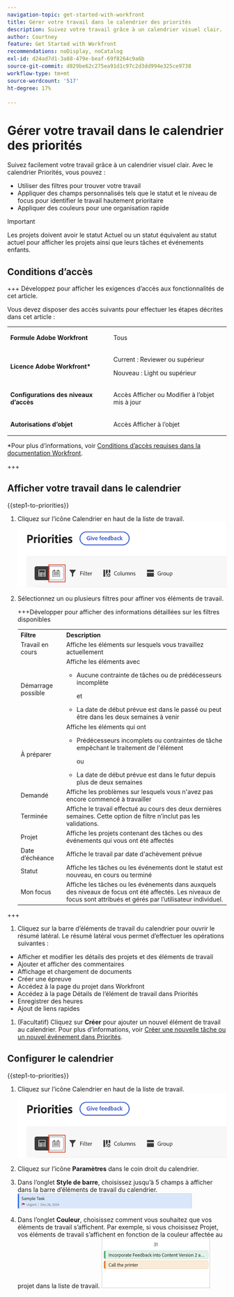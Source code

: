 ```yaml
---
navigation-topic: get-started-with-workfront
title: Gérer votre travail dans le calendrier des priorités
description: Suivez votre travail grâce à un calendrier visuel clair.
author: Courtney
feature: Get Started with Workfront
recommendations: noDisplay, noCatalog
exl-id: d24ad7d1-3a88-479e-beaf-69f8264c9a6b
source-git-commit: d829be62c275ea91d1c97c2d3dd994e325ce9738
workflow-type: tm+mt
source-wordcount: '517'
ht-degree: 17%

---
```


# Gérer votre travail dans le calendrier des priorités

Suivez facilement votre travail grâce à un calendrier visuel clair. Avec le calendrier Priorités, vous pouvez :

* Utiliser des filtres pour trouver votre travail
* Appliquer des champs personnalisés tels que le statut et le niveau de focus pour identifier le travail hautement prioritaire
* Appliquer des couleurs pour une organisation rapide

>[!IMPORTANT]
>
>Les projets doivent avoir le statut Actuel ou un statut équivalent au statut actuel pour afficher les projets ainsi que leurs tâches et événements enfants.


## Conditions d’accès

+++ Développez pour afficher les exigences d’accès aux fonctionnalités de cet article.

Vous devez disposer des accès suivants pour effectuer les étapes décrites dans cet article :

<table style="table-layout:auto"> 
 <col> 
 </col> 
 <col> 
 </col> 
 <tbody> 
  <tr> 
   <td role="rowheader"><strong>Formule Adobe Workfront</strong></td> 
   <td> <p>Tous</p> </td> 
  </tr> 
  <tr> 
   <td role="rowheader"><strong>Licence Adobe Workfront*</strong></td> 
   <td> 
   <p>Current : Reviewer ou supérieur</p>
   <p>Nouveau : Light ou supérieur</p> 
   </td> 
  </tr> 
  <tr> 
   <td role="rowheader"><strong>Configurations des niveaux d’accès</strong></td> 
   <td> <p>Accès Afficher ou Modifier à l’objet mis à jour</p></td> 
  </tr> 
  <tr> 
   <td role="rowheader"><strong>Autorisations d’objet</strong></td> 
   <td> <p>Accès Afficher à l’objet</p></td> 
  </tr> 
 </tbody> 
</table>

*Pour plus d’informations, voir [Conditions d’accès requises dans la documentation Workfront](/help/quicksilver/administration-and-setup/add-users/access-levels-and-object-permissions/access-level-requirements-in-documentation.md).

+++

## Afficher votre travail dans le calendrier

{{step1-to-priorities}}

1. Cliquez sur l’icône Calendrier en haut de la liste de travail.
   ![icône de calendrier](assets/calendar-tab.png)
1. Sélectionnez un ou plusieurs filtres pour affiner vos éléments de travail.

   +++Développer pour afficher des informations détaillées sur les filtres disponibles
   <table>
    <tbody>
    <tr>
    <th>Filtre</th>
    <th>Description</th>
    </tr>
        <tr>
        <td>Travail en cours</td>
        <td>Affiche les éléments sur lesquels vous travaillez actuellement</td>
        </tr>
        <tr>
        <td>Démarrage possible</td>
        <td>Affiche les éléments avec 
        <ul>
        <li>Aucune contrainte de tâches ou de prédécesseurs incomplète</li>
        <p>et</p>
        <li>La date de début prévue est dans le passé ou peut être dans les deux semaines à venir</li>
        </ul>
        </td>
        </tr>
        <tr>
        <td>À préparer</td>
        <td>Affiche les éléments qui ont
        <ul>
        <li>Prédécesseurs incomplets ou contraintes de tâche empêchant le traitement de l'élément</li>
        <p>ou</p>
        <li>La date de début prévue est dans le futur depuis plus de deux semaines</li>
        </ul>
        </td>
        </tr>
        <tr>
        <td>Demandé</td>
        <td>Affiche les problèmes sur lesquels vous n'avez pas encore commencé à travailler</td>
        </tr>
        <td>Terminée</td>
        <td>Affiche le travail effectué au cours des deux dernières semaines. Cette option de filtre n’inclut pas les validations.</td>
        </tr>
        <tr>
        <td>Projet</td>
        <td>Affiche les projets contenant des tâches ou des événements qui vous ont été affectés</td>
        </tr>
        <tr>
        <td>Date d’échéance</td>
        <td>Affiche le travail par date d'achèvement prévue</td>
        </tr>
        <tr>
        <td>Statut</td>
        <td>Affiche les tâches ou les événements dont le statut est nouveau, en cours ou terminé</td>
        </tr>
        <tr>
        <td>Mon focus</td>
        <td>Affiche les tâches ou les événements dans auxquels des niveaux de focus ont été affectés. Les niveaux de focus sont attribués et gérés par l’utilisateur individuel.</td>
        </tr>
    </tbody>
    </table>

+++

1. Cliquez sur la barre d’éléments de travail du calendrier pour ouvrir le résumé latéral. Le résumé latéral vous permet d’effectuer les opérations suivantes :

* Afficher et modifier les détails des projets et des éléments de travail
* Ajouter et afficher des commentaires
* Affichage et chargement de documents
* Créer une épreuve
* Accédez à la page du projet dans Workfront
* Accédez à la page Détails de l’élément de travail dans Priorités
* Enregistrer des heures
* Ajout de liens rapides

1. (Facultatif) Cliquez sur **Créer** pour ajouter un nouvel élément de travail au calendrier. Pour plus d’informations, voir [Créer une nouvelle tâche ou un nouvel événement dans Priorités](/help/quicksilver/workfront-basics/priorities/create-task-issue-priorities.md).

## Configurer le calendrier

{{step1-to-priorities}}

1. Cliquez sur l’icône Calendrier en haut de la liste de travail.
   ![icône de calendrier](assets/calendar-tab.png)
1. Cliquez sur l’icône **Paramètres** dans le coin droit du calendrier.

1. Dans l’onglet **Style de barre**, choisissez jusqu’à 5 champs à afficher dans la barre d’éléments de travail du calendrier.
   ![exemple de barre](assets/sample-task-for-field-config.png)

1. Dans l’onglet **Couleur**, choisissez comment vous souhaitez que vos éléments de travail s’affichent. Par exemple, si vous choisissez Projet, vos éléments de travail s’affichent en fonction de la couleur affectée au projet dans la liste de travail.
   ![exemple de projet de couleur](assets/sample-calendar-projects.png)
